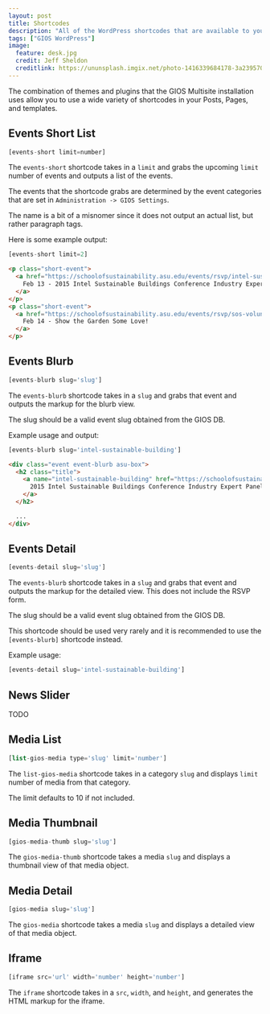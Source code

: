 ```yaml
---
layout: post
title: Shortcodes
description: "All of the WordPress shortcodes that are available to you."
tags: ["GIOS WordPress"]
image:
  feature: desk.jpg
  credit: Jeff Sheldon
  creditlink: https://ununsplash.imgix.net/photo-1416339684178-3a239570f315?q=75&fm=jpg&s=c39d9a3bf66d6566b9608a9f1f3765af
---
```


The combination of themes and plugins that the GIOS Multisite installation uses allow you to use a wide variety of shortcodes in your Posts, Pages, and templates.

<!--break-->

## Events Short List

```php
[events-short limit=number]
```

The `events-short` shortcode takes in a `limit` and grabs the upcoming `limit` number of events and outputs a list of the events. 

The events that the shortcode grabs are determined by the event categories that are set in `Administration -> GIOS Settings`.

The name is a bit of a misnomer since it does not output an actual list, but rather paragraph tags.

Here is some example output:

```php
[events-short limit=2]
```

```html
<p class="short-event">
  <a href="https://schoolofsustainability.asu.edu/events/rsvp/intel-sustainable-building">
    Feb 13 - 2015 Intel Sustainable Buildings Conference Industry Expert Panel
  </a>
</p>
<p class="short-event">
  <a href="https://schoolofsustainability.asu.edu/events/rsvp/sos-volunteer-project">
    Feb 14 - Show the Garden Some Love!
  </a>
</p>
```

<!--break-->

## Events Blurb

```php
[events-blurb slug='slug']
```

The `events-blurb` shortcode takes in a `slug` and grabs that event and outputs the markup for the blurb view.

The slug should be a valid event slug obtained from the GIOS DB.

Example usage and output:

```php
[events-blurb slug='intel-sustainable-building']
```

```html
<div class="event event-blurb asu-box">
  <h2 class="title">
    <a name="intel-sustainable-building" href="https://schoolofsustainability.asu.edu/events/rsvp/intel-sustainable-building">
      2015 Intel Sustainable Buildings Conference Industry Expert Panel
    </a>
  </h2>

  ...
</div>
```

<!--break-->

## Events Detail

```php
[events-detail slug='slug']
```

The `events-blurb` shortcode takes in a `slug` and grabs that event and outputs the markup for the detailed view.  This does not include the RSVP form.

The slug should be a valid event slug obtained from the GIOS DB.

This shortcode should be used very rarely and it is recommended to use the `[events-blurb]` shortcode instead.

Example usage:

```php
[events-detail slug='intel-sustainable-building']
```

<!--break-->

## News Slider

TODO

<!--break-->

## Media List

```php
[list-gios-media type='slug' limit='number']
```

The `list-gios-media` shortcode takes in a category `slug` and displays `limit` number of media from that category.

The limit defaults to 10 if not included.

<!--break-->

## Media Thumbnail

```php
[gios-media-thumb slug='slug']
```

The `gios-media-thumb` shortcode takes a media `slug` and displays a thumbnail view of that media object.

<!--break-->

## Media Detail

```php
[gios-media slug='slug']
```

The `gios-media` shortcode takes a media `slug` and displays a detailed view of that media object.

<!--break-->

## Iframe

```php
[iframe src='url' width='number' height='number']
```

The `iframe` shortcode takes in a `src`, `width`, and `height`, and generates the HTML markup for the iframe.